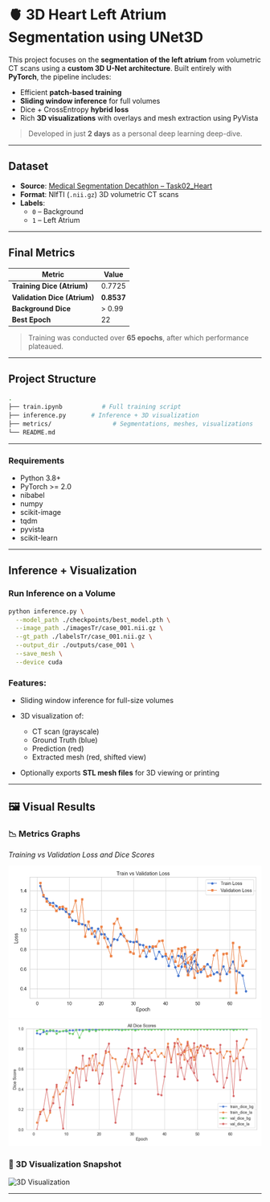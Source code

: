 # 🫀 3D Heart Left Atrium Segmentation using UNet3D

This project focuses on the **segmentation of the left atrium** from volumetric CT scans using a **custom 3D U-Net architecture**. Built entirely with **PyTorch**, the pipeline includes:

- Efficient **patch-based training**
- **Sliding window inference** for full volumes
- Dice + CrossEntropy **hybrid loss**
- Rich **3D visualizations** with overlays and mesh extraction using PyVista

> Developed in just **2 days** as a personal deep learning deep-dive.

---

## Dataset

- **Source**: [Medical Segmentation Decathlon – Task02_Heart](http://medicaldecathlon.com/)
- **Format**: NIfTI (`.nii.gz`) 3D volumetric CT scans
- **Labels**:  
  - `0` – Background  
  - `1` – Left Atrium

---

## Final Metrics

| Metric                | Value     |
|-----------------------|-----------|
| **Training Dice (Atrium)** | 0.7725    |
| **Validation Dice (Atrium)** | **0.8537** |
| **Background Dice**   | > 0.99    |
| **Best Epoch**        | 22        |

> Training was conducted over **65 epochs**, after which performance plateaued.

---

## Project Structure

```bash
.
├── train.ipynb           # Full training script
├── inference.py       # Inference + 3D visualization
├── metrics/                 # Segmentations, meshes, visualizations
└── README.md
````

---

### Requirements

* Python 3.8+
* PyTorch >= 2.0
* nibabel
* numpy
* scikit-image
* tqdm
* pyvista
* scikit-learn


---

## Inference + Visualization

### Run Inference on a Volume

```bash
python inference.py \
  --model_path ./checkpoints/best_model.pth \
  --image_path ./imagesTr/case_001.nii.gz \
  --gt_path ./labelsTr/case_001.nii.gz \
  --output_dir ./outputs/case_001 \
  --save_mesh \
  --device cuda
```

### Features:

* Sliding window inference for full-size volumes
* 3D visualization of:

  * CT scan (grayscale)
  * Ground Truth (blue)
  * Prediction (red)
  * Extracted mesh (red, shifted view)
* Optionally exports **STL mesh files** for 3D viewing or printing

---

## 🖼️ Visual Results

### 📉 Metrics Graphs

*Training vs Validation Loss and Dice Scores*

![Loss Curve](./metrics/loss_curve.png)
![Dice Score](./metrics/all_dice.png)

### 🎥 3D Visualization Snapshot

![3D Visualization](./inference.gif)

---
